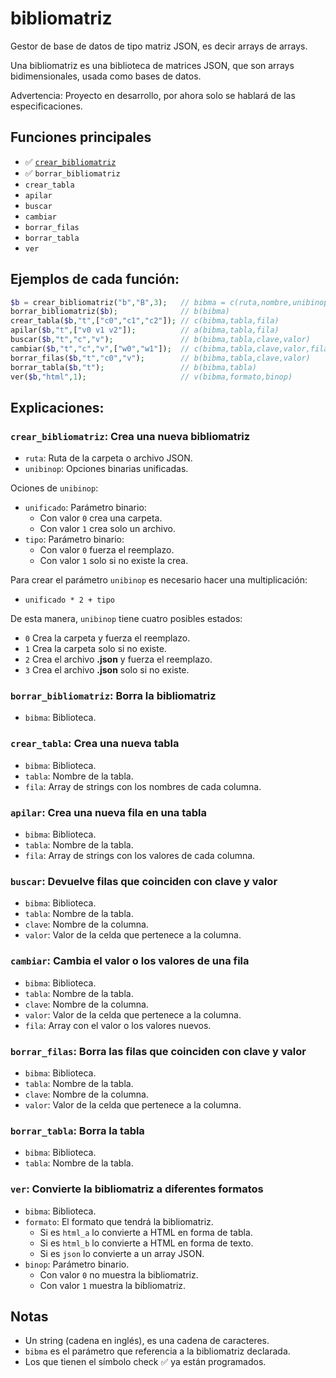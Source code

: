 # bibliomatriz

Gestor de base de datos de tipo matriz JSON, es decir arrays de arrays.

Una bibliomatriz es una biblioteca de matrices JSON, que son arrays bidimensionales, usada como bases de datos.

Advertencia: Proyecto en desarrollo, por ahora solo se hablará de las especificaciones.

## Funciones principales

 - ✅ [`crear_bibliomatriz`](#crear_bibliomatriz-crea-una-nueva-bibliomatriz)
 - ✅ `borrar_bibliomatriz`
 - `crear_tabla`
 - `apilar`
 - `buscar`
 - `cambiar`
 - `borrar_filas`
 - `borrar_tabla`
 - `ver`

## Ejemplos de cada función:

```php
$b = crear_bibliomatriz("b","B",3);   // bibma = c(ruta,nombre,unibinop)
borrar_bibliomatriz($b);              // b(bibma)
crear_tabla($b,"t",["c0","c1","c2"]); // c(bibma,tabla,fila)
apilar($b,"t",["v0 v1 v2"]);          // a(bibma,tabla,fila)
buscar($b,"t","c","v");               // b(bibma,tabla,clave,valor)
cambiar($b,"t","c","v",["w0","w1"]);  // c(bibma,tabla,clave,valor,fila)
borrar_filas($b,"t","c0","v");        // b(bibma,tabla,clave,valor)
borrar_tabla($b,"t");                 // b(bibma,tabla)
ver($b,"html",1);                     // v(bibma,formato,binop)
```

## Explicaciones:

### `crear_bibliomatriz`: Crea una nueva bibliomatriz

 - `ruta`: Ruta de la carpeta o archivo JSON.
 - `unibinop`: Opciones binarias unificadas.

Ociones de `unibinop`:
 
 - `unificado`: Parámetro binario:
   - Con valor `0` crea una carpeta.
   - Con valor `1` crea solo un archivo.
 - `tipo`: Parámetro binario:
   - Con valor `0` fuerza el reemplazo.
   - Con valor `1` solo si no existe la crea.

Para crear el parámetro `unibinop` es necesario hacer una multiplicación:

 - `unificado * 2 + tipo`

De esta manera, `unibinop` tiene cuatro posibles estados:

 - `0` Crea la carpeta y fuerza el reemplazo.
 - `1` Crea la carpeta solo si no existe.
 - `2` Crea el archivo __.json__ y fuerza el reemplazo.
 - `3` Crea el archivo __.json__ solo si no existe.

### `borrar_bibliomatriz`: Borra la bibliomatriz

 - `bibma`: Biblioteca.

### `crear_tabla`: Crea una nueva tabla

 - `bibma`: Biblioteca.
 - `tabla`: Nombre de la tabla.
 - `fila`: Array de strings con los nombres de cada columna.

### `apilar`: Crea una nueva fila en una tabla

 - `bibma`: Biblioteca.
 - `tabla`: Nombre de la tabla.
 - `fila`: Array de strings con los valores de cada columna.

### `buscar`: Devuelve filas que coinciden con clave y valor

 - `bibma`: Biblioteca.
 - `tabla`: Nombre de la tabla.
 - `clave`: Nombre de la columna.
 - `valor`: Valor de la celda que pertenece a la columna.

### `cambiar`: Cambia el valor o los valores de una fila

 - `bibma`: Biblioteca.
 - `tabla`: Nombre de la tabla.
 - `clave`: Nombre de la columna.
 - `valor`: Valor de la celda que pertenece a la columna.
 - `fila`: Array con el valor o los valores nuevos.

### `borrar_filas`: Borra las filas que coinciden con clave y valor

 - `bibma`: Biblioteca.
 - `tabla`: Nombre de la tabla.
 - `clave`: Nombre de la columna.
 - `valor`: Valor de la celda que pertenece a la columna.

### `borrar_tabla`: Borra la tabla

 - `bibma`: Biblioteca.
 - `tabla`: Nombre de la tabla.

### `ver`: Convierte la bibliomatriz a diferentes formatos

 - `bibma`: Biblioteca.
 - `formato`: El formato que tendrá la bibliomatriz.
   - Si es `html_a` lo convierte a HTML en forma de tabla.
   - Si es `html_b` lo convierte a HTML en forma de texto.
   - Si es `json` lo convierte a un array JSON.
 - `binop`: Parámetro binario.
   - Con valor `0` no muestra la bibliomatriz.
   - Con valor `1` muestra la bibliomatriz.

## Notas

 - Un string (cadena en inglés), es una cadena de caracteres.
 - `bibma` es el parámetro que referencia a la bibliomatriz declarada.
 - Los que tienen el símbolo check ✅ ya están programados.
